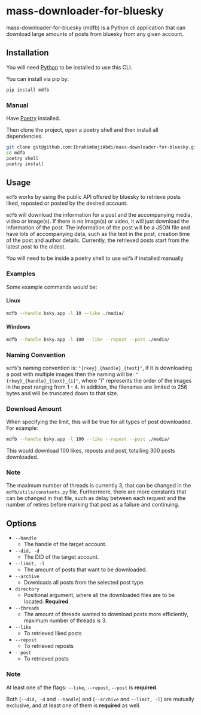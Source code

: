 # mass-downloader-for-bluesky

mass-downloader-for-bluesky (mdfb) is a Python cli application that can download large amounts of posts from bluesky from any given account.

## Installation

You will need [Python](https://www.python.org/downloads/) to be installed to use this CLI.

You can install via pip by:
```bash
pip install mdfb
```

### Manual

Have [Poetry](https://python-poetry.org/) installed. 

Then clone the project, open a poetry shell and then install all dependencies.


```bash
git clone git@github.com:IbrahimHajiAbdi/mass-downloader-for-bluesky.git
cd mdfb
poetry shell
poetry install
```

## Usage
``mdfb`` works by using the public API offered by bluesky to retrieve posts liked, reposted or posted by the desired account. 

``mdfb`` will download the information for a post and the accompanying media, video or image(s). If there is no image(s) or video, it will just download the information of the post. The information of the post will be a JSON file and have lots of accompanying data, such as the text in the post, creation time of the post and author details. Currently, the retrieved posts start from the latest post to the oldest.

You will need to be inside a poetry shell to use ``mdfb`` if installed manually

### Examples

Some example commands would be:

#### Linux
```bash
mdfb --handle bsky.app -l 10 --like ./media/
```

#### Windows
```bash
mdfb --handle bsky.app -l 100 --like --repost --post ./media/
```

### Naming Convention
``mdfb``'s naming convention is: ``"{rkey}_{handle}_{text}"``, if it is downloading a post with multiple images then the naming will be: ``"{rkey}_{handle}_{text}_{i}"``, where "i" represents the order of the images in the post ranging from 1 - 4. In addition, the filenames are limited to 256 bytes and will be truncated down to that size. 

### Download Amount
When specifying the limit, this will be true for all types of post downloaded. For example: 
```bash
mdfb --handle bsky.app -l 100 --like --repost --post ./media/
```
This would download 100 likes, reposts and post, totalling 300 posts downloaded.

### Note
The maximum number of threads is currently 3, that can be changed in the ``mdfb/utils/constants.py`` file. Furthermore, there are more constants that can be changed in that file, such as delay between each request and the number of retires before marking that post as a failure and continuing.

## Options
- ``--handle``
  - The handle of the target account.
- ``--did, -d``
  - The DID of the target account. 
- ``--limit, -l``
  - The amount of posts that want to be downloaded.
- ``--archive``
  - Downloads all posts from the selected post type.
- ``directory``
  - Positional argument, where all the downloaded files are to be located. **Required**.
- ``--threads``
  - The amount of threads wanted to download posts more efficiently, maximum number of threads is 3.
- ``--like``
  - To retrieved liked posts
- ``--repost``
  - To retrieved reposts
- ``--post``
  - To retrieved posts
### Note
At least one of the flags: ``--like``, ``--repost``, ``--post`` is **required**.

Both (``--did, -d`` and ``--handle``) and (``--archive`` and ``--limit, -l``) are mutually exclusive, and at least one of them is **required** as well. 